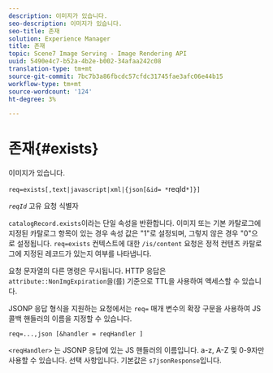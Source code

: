 ```yaml
---
description: 이미지가 있습니다.
seo-description: 이미지가 있습니다.
seo-title: 존재
solution: Experience Manager
title: 존재
topic: Scene7 Image Serving - Image Rendering API
uuid: 5490e4c7-b52a-4b2e-b002-34afaa242c08
translation-type: tm+mt
source-git-commit: 7bc7b3a86fbcdc57cfdc31745fae3afc06e44b15
workflow-type: tm+mt
source-wordcount: '124'
ht-degree: 3%

---
```



# 존재{#exists}

이미지가 있습니다.

`req=exists[,text|javascript|xml|{json[&id= *`reqId`*]}]`

*`reqId`* 고유 요청 식별자

`catalogRecord.exists`이라는 단일 속성을 반환합니다. 이미지 또는 기본 카탈로그에 지정된 카탈로그 항목이 있는 경우 속성 값은 &quot;1&quot;로 설정되며, 그렇지 않은 경우 &quot;0&quot;으로 설정됩니다. `req=exists` 컨텍스트에 대한  `/is/content` 요청은 정적 컨텐츠 카탈로그에 지정된 레코드가 있는지 여부를 나타냅니다.

요청 문자열의 다른 명령은 무시됩니다. HTTP 응답은 `attribute::NonImgExpiration`을(를) 기준으로 TTL을 사용하여 액세스할 수 있습니다.

JSONP 응답 형식을 지원하는 요청에서는 `req=` 매개 변수의 확장 구문을 사용하여 JS 콜백 핸들러의 이름을 지정할 수 있습니다.

`req=...,json [&handler = reqHandler ]`

`<reqHandler>` 는 JSONP 응답에 있는 JS 핸들러의 이름입니다. a-z, A-Z 및 0-9자만 사용할 수 있습니다. 선택 사항입니다. 기본값은 `s7jsonResponse`입니다.
